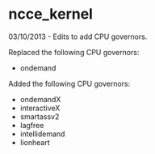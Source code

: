 ncce_kernel
===========



03/10/2013 - Edits to add CPU governors.

Replaced the following CPU governors:
- ondemand

Added the following CPU governors:
- ondemandX
- interactiveX
- smartassv2
- lagfree
- intellidemand
- lionheart
